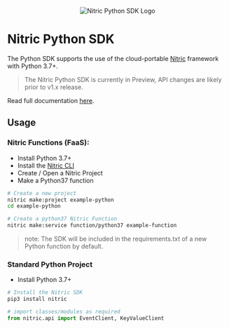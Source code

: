 <p align="center">
  <img src="https://github.com/nitrictech/python-sdk/raw/main/docs/assets/dot-matrix-logo-python.png" alt="Nitric Python SDK Logo"/>
</p>

# Nitric Python SDK

The Python SDK supports the use of the cloud-portable [Nitric](https://nitric.io) framework with Python 3.7+.

> The Nitric Python SDK is currently in Preview, API changes are likely prior to v1.x release.

Read full documentation [here](https://nitrictech.github.io/python-sdk/).

## Usage

### Nitric Functions (FaaS):

 - Install Python 3.7+
 - Install the [Nitric CLI](https://nitric.io/docs/installation)
 - Create / Open a Nitric Project
 - Make a Python37 function
 
 ```bash
# Create a new project
nitric make:project example-python
cd example-python

# Create a python37 Nitric Function
nitric make:service function/python37 example-function
```

> note: The SDK will be included in the requirements.txt of a new Python function by default.

### Standard Python Project

 - Install Python 3.7+

```bash
# Install the Nitric SDK
pip3 install nitric
```

```python
# import classes/modules as required
from nitric.api import EventClient, KeyValueClient
```